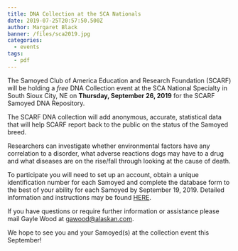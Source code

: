 ```yaml
---
title: DNA Collection at the SCA Nationals
date: 2019-07-25T20:57:50.500Z
author: Margaret Black
banner: /files/sca2019.jpg
categories:
  - events
tags:
  - pdf
---
```

The Samoyed Club of America Education and Research Foundation (SCARF) will be holding a _free_ DNA Collection event at the SCA National Specialty in South Sioux City, NE on <i class="fa fa-calendar"></i> **Thursday, September 26, 2019** for the SCARF Samoyed DNA Repository.



The SCARF DNA collection will add anonymous, accurate, statistical data that will help SCARF report back to the public on the status of the Samoyed breed.



Researchers can investigate whether environmental factors have any correlation to a disorder, what adverse reactions dogs may have to a drug and what diseases are on the rise/fall through looking at the cause of death.



To participate you will need to set up an account, obtain a unique identification number for each Samoyed and complete the database form to the best of your ability for each Samoyed by September 19, 2019. Detailed information and instructions may be found [HERE](/files/scarf-dna-collection-announcement-and-instructions-2019.pdf).



If you have questions or require further information or assistance please mail Gayle Wood at [gawood@alaskan.com](mailto:gawood@alaskan.com).



We hope to see you and your Samoyed(s) at the collection event this September!
